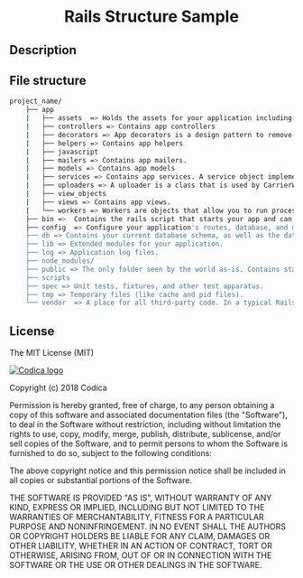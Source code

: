 <h1 align="center">Rails Structure Sample</h1>

## Description


## File structure

``` bash
project_name/
    ├── app
    |   ├── assets  => Holds the assets for your application including images, stylesheets, and javascript.
    |   ├── controllers => Contains app controllers
    |   ├── decorators => App decorators is a design pattern to remove view methods from models
    |   ├── helpers => Contains app helpers
    |   ├── javascript
    |   ├── mailers => Contains app mailers.
    |   ├── models => Contains app models
    |   ├── services => Contains app services. A service object implements the user’s interactions with the application. It contains business logic that describe the connections with your domain objects.
    |   ├── uploaders => A uploader is a class that is used by CarrierWave gem to model an uploaded file.
    |   ├── view_objects
    |   ├── views => Contains app views.
    |   └── workers => Workers are objects that allow you to run processes in the background
    ├── bin =>  Contains the rails script that starts your app and can contain other scripts you use to setup, update, deploy or run your application.
    ├── config  => Configure your application's routes, database, and more
    ├── db => Contains your current database schema, as well as the database migrations
    ├── lib => Extended modules for your application.
    ├── log => Application log files.
    ├── node_modules/
    ├── public => The only folder seen by the world as-is. Contains static files and compiled assets.
    ├── scripts
    ├── spec => Unit tests, fixtures, and other test apparatus.
    ├── tmp => Temporary files (like cache and pid files).
    └── vendor  => A place for all third-party code. In a typical Rails application this includes vendored gems.
```



## License

The MIT License (MIT)

[![Codica logo](https://www.codica.com/assets/images/logo/logo.svg)](https://www.codica.com/)

Copyright (c) 2018 Codica

Permission is hereby granted, free of charge, to any person obtaining a copy
of this software and associated documentation files (the "Software"), to deal
in the Software without restriction, including without limitation the rights
to use, copy, modify, merge, publish, distribute, sublicense, and/or sell
copies of the Software, and to permit persons to whom the Software is
furnished to do so, subject to the following conditions:

The above copyright notice and this permission notice shall be included in all
copies or substantial portions of the Software.

THE SOFTWARE IS PROVIDED "AS IS", WITHOUT WARRANTY OF ANY KIND, EXPRESS OR
IMPLIED, INCLUDING BUT NOT LIMITED TO THE WARRANTIES OF MERCHANTABILITY,
FITNESS FOR A PARTICULAR PURPOSE AND NONINFRINGEMENT. IN NO EVENT SHALL THE
AUTHORS OR COPYRIGHT HOLDERS BE LIABLE FOR ANY CLAIM, DAMAGES OR OTHER
LIABILITY, WHETHER IN AN ACTION OF CONTRACT, TORT OR OTHERWISE, ARISING FROM,
OUT OF OR IN CONNECTION WITH THE SOFTWARE OR THE USE OR OTHER DEALINGS IN THE
SOFTWARE.
